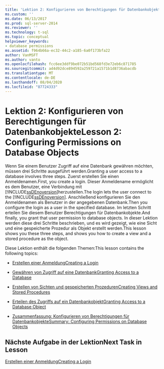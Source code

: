 ```yaml
---
title: 'Lektion 2: Konfigurieren von Berechtigungen für Datenbankobjekte | Microsoft-Dokumentation'
ms.custom: ''
ms.date: 06/13/2017
ms.prod: sql-server-2014
ms.reviewer: ''
ms.technology: t-sql
ms.topic: conceptual
helpviewer_keywords:
- database permissions
ms.assetid: f964b66a-ec32-44c2-a185-6a0f173bfa22
author: VanMSFT
ms.author: vanto
ms.openlocfilehash: fcc6ee3ddf9be072b51bd568fd3e72eb6c871785
ms.sourcegitcommit: ad4d92dce894592a259721a1571b1d8736abacdb
ms.translationtype: MT
ms.contentlocale: de-DE
ms.lasthandoff: 08/04/2020
ms.locfileid: "87724333"
---
```

# <a name="lesson-2-configuring-permissions-on-database-objects"></a><span data-ttu-id="c9802-102">Lektion 2: Konfigurieren von Berechtigungen für Datenbankobjekte</span><span class="sxs-lookup"><span data-stu-id="c9802-102">Lesson 2: Configuring Permissions on Database Objects</span></span>
  <span data-ttu-id="c9802-103">Wenn Sie einem Benutzer Zugriff auf eine Datenbank gewähren möchten, müssen drei Schritte ausgeführt werden.</span><span class="sxs-lookup"><span data-stu-id="c9802-103">Granting a user access to a database involves three steps.</span></span> <span data-ttu-id="c9802-104">Zuerst erstellen Sie einen Anmeldenamen.</span><span class="sxs-lookup"><span data-stu-id="c9802-104">First, you create a login.</span></span> <span data-ttu-id="c9802-105">Dieser Anmeldename ermöglicht es dem Benutzer, eine Verbindung mit [!INCLUDE[ssDEnoversion](../includes/ssdenoversion-md.md)]herzustellen.</span><span class="sxs-lookup"><span data-stu-id="c9802-105">The login lets the user connect to the [!INCLUDE[ssDEnoversion](../includes/ssdenoversion-md.md)].</span></span> <span data-ttu-id="c9802-106">Anschließend konfigurieren Sie den Anmeldenamen als Benutzer in der angegebenen Datenbank.</span><span class="sxs-lookup"><span data-stu-id="c9802-106">Then you configure the login as a user in the specified database.</span></span> <span data-ttu-id="c9802-107">Im letzten Schritt erteilen Sie diesem Benutzer Berechtigungen für Datenbankobjekte.</span><span class="sxs-lookup"><span data-stu-id="c9802-107">And finally, you grant that user permission to database objects.</span></span> <span data-ttu-id="c9802-108">In dieser Lektion werden diese drei Schritte beschrieben, und es wird gezeigt, wie eine Sicht und eine gespeicherte Prozedur als Objekt erstellt werden.</span><span class="sxs-lookup"><span data-stu-id="c9802-108">This lesson shows you these three steps, and shows you how to create a view and a stored procedure as the object.</span></span>  
  
 <span data-ttu-id="c9802-109">Diese Lektion enthält die folgenden Themen:</span><span class="sxs-lookup"><span data-stu-id="c9802-109">This lesson contains the following topics:</span></span>  
  
-   [<span data-ttu-id="c9802-110">Erstellen einer Anmeldung</span><span class="sxs-lookup"><span data-stu-id="c9802-110">Creating a Login</span></span>](lesson-2-1-creating-a-login.md)  
  
-   [<span data-ttu-id="c9802-111">Gewähren von Zugriff auf eine Datenbank</span><span class="sxs-lookup"><span data-stu-id="c9802-111">Granting Access to a Database</span></span>](lesson-2-2-granting-access-to-a-database.md)  
  
-   [<span data-ttu-id="c9802-112">Erstellen von Sichten und gespeicherten Prozeduren</span><span class="sxs-lookup"><span data-stu-id="c9802-112">Creating Views and Stored Procedures</span></span>](lesson-2-3-creating-views-and-stored-procedures.md)  
  
-   [<span data-ttu-id="c9802-113">Erteilen des Zugriffs auf ein Datenbankobjekt</span><span class="sxs-lookup"><span data-stu-id="c9802-113">Granting Access to a Database Object</span></span>](lesson-2-4-granting-access-to-a-database-object.md)  
  
-   [<span data-ttu-id="c9802-114">Zusammenfassung: Konfigurieren von Berechtigungen für Datenbankobjekte</span><span class="sxs-lookup"><span data-stu-id="c9802-114">Summary: Configuring Permissions on Database Objects</span></span>](lesson-2-5-summary-configuring-permissions-on-database-objects.md)  
  
## <a name="next-task-in-lesson"></a><span data-ttu-id="c9802-115">Nächste Aufgabe in der Lektion</span><span class="sxs-lookup"><span data-stu-id="c9802-115">Next Task in Lesson</span></span>  
 [<span data-ttu-id="c9802-116">Erstellen einer Anmeldung</span><span class="sxs-lookup"><span data-stu-id="c9802-116">Creating a Login</span></span>](lesson-2-1-creating-a-login.md)  
  
  

